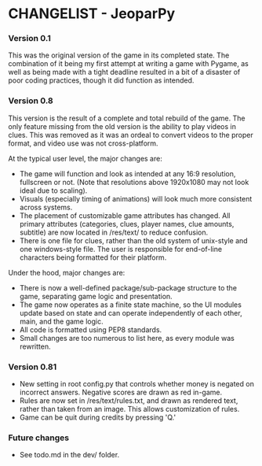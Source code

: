 CHANGELIST - JeoparPy
================

### Version 0.1 ###

This was the original version of the game in its completed state.
The combination of it being my first attempt at writing a game with Pygame, 
as well as being made with a tight deadline resulted in a bit of a disaster of
poor coding practices, though it did function as intended.

### Version 0.8 ###

This version is the result of a complete and total rebuild of the game.
The only feature missing from the old version is the ability to play videos in clues. This was removed as it was an ordeal to convert videos to the proper format, and video use was not cross-platform.

At the typical user level, the major changes are:
* The game will function and look as intended at any 16:9 resolution, fullscreen or not. (Note that resolutions above 1920x1080 may not look ideal due to scaling).
* Visuals (especially timing of animations) will look much more consistent across systems.
* The placement of customizable game attributes has changed. All primary attributes (categories, clues, player names, clue amounts, subtitle) are now located in /res/text/ to reduce confusion.
* There is one file for clues, rather than the old system of unix-style and one windows-style file. The user is responsible for end-of-line characters being formatted for their platform.

Under the hood, major changes are:
* There is now a well-defined package/sub-package structure to the game, separating game logic and presentation.
* The game now operates as a finite state machine, so the UI modules update based on state and can operate independently of each other, main, and the game logic.
* All code is formatted using PEP8 standards.
* Small changes are too numerous to list here, as every module was rewritten.

### Version 0.81 ###
* New setting in root config.py that controls whether money is negated on incorrect answers. Negative scores are drawn as red in-game.
* Rules are now set in /res/text/rules.txt, and drawn as rendered text, rather than taken from an image. This allows customization of rules.
* Game can be quit during credits by pressing 'Q.'

### Future changes ###
* See todo.md in the dev/ folder.

